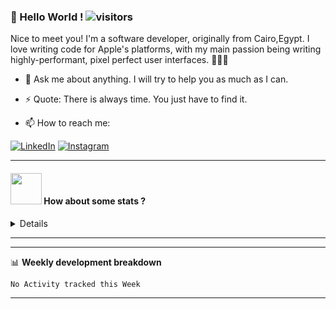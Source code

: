 

### 👋 Hello World !  ![visitors](https://visitor-badge.laobi.icu/badge?page_id=hgado11.hgado11)


Nice to meet you! I'm a software developer, originally from Cairo,Egypt. I love writing code for Apple's platforms, with my main passion being writing highly-performant, pixel perfect user interfaces. 👨🏼‍💻
- 💬 Ask me about anything. I will try to help you as much as I can.
- ⚡ Quote: There is always time. You just have to find it.

- 📫 How to reach me:<p align="left">
<a href="https://www.linkedin.com/in/hassan-gadou-72412b2a/">
<img src="https://img.shields.io/badge/-LinkedIn-%233781da" alt="LinkedIn"/></a> 
<a href="https://www.instagram.com/hgado11/">
<img src="https://img.shields.io/badge/-Instagram-%23eb13a5" alt="Instagram" /></a> 
</p>


<hr>

 
#### <img src="https://media.giphy.com/media/VgCDAzcKvsR6OM0uWg/giphy.gif" width="50"> How about some stats ?
<details>
![Prify Philip's GitHub Stats](https://github-readme-stats.vercel.app/api?username=hgado11&count_private=true&show_icons=true&include_all_commits=true&theme=vue)
![Top Langs](https://github-readme-stats.vercel.app/api/top-langs/?username=hgado11&theme=vue) 
</details>
<hr>
<hr>

📊 **Weekly development breakdown**
<!--START_SECTION:waka-->
```text
No Activity tracked this Week
```
<!--END_SECTION:waka-->

<hr>


 
